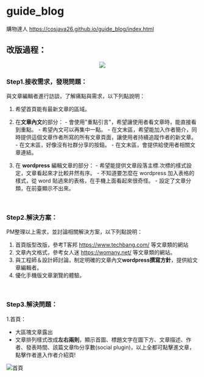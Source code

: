 # guide_blog
購物達人
https://cosjava26.github.io/guide_blog/index.html

## 改版過程：
<p align="center">
  <img src="http://i.imgur.com/KajoSVQ.png">
</p>  

### Step1.接收需求，發現問題：

與文章編輯者進行訪談，了解痛點與需求，以下列點說明：
  1. 希望首頁能有最新文章的區域。

  2. 在**文章內文**的部分：
    - 會使用"重點引言"，希望讓使用者看文章時，能直接看到重點。
    - 希望內文可以再集中一點。
    - 在文末區，希望能加入作者簡介，同時提供這個文章作者所寫的所有文章頁面，讓使用者持續追蹤作者的新文章。
    - 在文末區，好像沒有社群分享的按鈕。
    - 在文末區，會提供給使用者相關文章連結。

  3. 在 **wordpress** 編輯文章的部分：
    - 希望能提供文章段落主標.次標的樣式設定，文章看起來才比較井然有序。
    - 不知道要怎麼在 wordpress 加入表格的樣式，從 word 貼過來的表格，在手機上面看起來很奇怪。
    - 設定了文章分類，在前臺顯示不出來。
<br />

### Step2.解決方案：

PM整理以上需求，並討論相關解決方案，以下列點說明：
  1. 首頁版型改版，參考T客邦 https://www.techbang.com/ 等文章類的網站
  2. 文章內文格式，參考女人迷 https://womany.net/ 等文章類的網站。
  3. 與工程師＆設計師討論，制定明確的文章內文**wordpress撰寫方針**，提供給文章編輯者。
  4. 優化手機版文章瀏覽的體驗。
<br />

### Step3.解決問題：
  1.首頁：

  - 大區塊文章露出
  - 文章排列樣式改成**左右兩則**，顯示首圖、標題文字在圖下方、文章描述、作者、發表時間、該篇文章fb分享數(social plugin)，以上全都可點擊進文章，點擊作者進入作者介紹頁!

![首頁](http://i.imgur.com/e7Sysuf.png)
